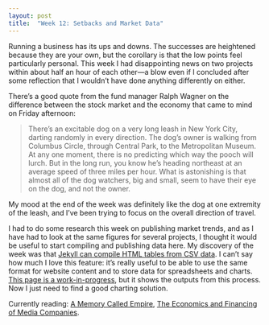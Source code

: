 ```yaml
---
layout: post
title:  "Week 12: Setbacks and Market Data"
---
```


Running a business has its ups and downs. The successes are heightened because they are your own, but the corollary is that the low points feel particularly personal. This week I had disappointing news on two projects within about half an hour of each other&#8212;a blow even if I concluded after some reflection that I wouldn’t have done anything differently on either. 

There’s a good quote from the fund manager Ralph Wagner on the difference between the stock market and the economy that came to mind on Friday afternoon:

<blockquote>There’s an excitable dog on a very long leash in New York City, darting randomly in every direction. The dog’s owner is walking from Columbus Circle, through Central Park, to the Metropolitan Museum. At any one moment, there is no predicting which way the pooch will lurch. But in the long run, you know he’s heading northeast at an average speed of three miles per hour. What is astonishing is that almost all of the dog watchers, big and small, seem to have their eye on the dog, and not the owner.</blockquote>  

My mood at the end of the week was definitely like the dog at one extremity of the leash, and I’ve been trying to focus on the overall direction of travel.

I had to do some research this week on publishing market trends, and as I have had to look at the same figures for several projects, I thought it would be useful to start compiling and publishing data here. My discovery of the week was that <a href="https://jekyllrb.com/tutorials/csv-to-table/">Jekyll can compile HTML tables from CSV data</a>. I can’t say how much I love this feature: it’s really useful to be able to use the same format for website content and to store data for spreadsheets and charts. <a href="/bookmarketstatistics">This page is a work-in-progress</a>, but it shows the outputs from this process. Now I just need to find a good charting solution. 

Currently reading: <a href="https://www.arkadymartine.net/novels">A Memory Called Empire</a>, <a href="http://robertpicard.net/publications/books">The Economics and Financing of Media Companies</a>.
